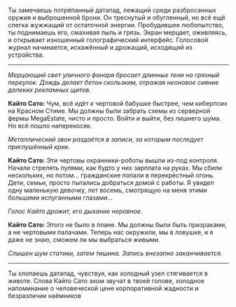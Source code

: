 Ты замечаешь потрёпанный датапад, лежащий среди разбросанных оружия и выброшенной брони. Он треснутый и обугленный, но всё ещё слегка жужжащий от остаточной энергии. Пробудившее любопытство, ты поднимаешь его, смахивая пыль и грязь. Экран мерцает, оживляясь, и открывает изношенный голографический интерфейс. Голосовой журнал начинается, искажённый и дрожащий, исходящий из устройства.

---

_Мерцающий свет уличного фонаря бросает длинные тени на грязный переулок. Дождь делает бетон скользким, отражая неоновое сияние далеких рекламных щитов._

**Кайто Сато:** Чум, всё идёт к чертовой бабушке быстрее, чем киберпсих на Красном Стиме. Мы должны были забрать схемы из серверной фермы MegaEstate, чисто и просто. Войти и выйти, без лишнего шума. Но всё пошло наперекосяк.

_Металлический звон раздаётся в записи, за которым последует приглушённый крик._

**Кайто Сато:** Эти чертовы охранники-роботы вышли из-под контроля. Начали стрелять пулями, как будто у них зарплата на руках. Мы сбили нескольких, но потом... гражданские попали в перекрёстный огонь. Дети, семьи, просто пытались добраться домой с работы. Я увидел одну маленькую девочку, лет восемь, смотрящую на меня этими большими испуганными глазами...

_Голос Кайто дрожит, его дыхание неровное._

**Кайто Сато:** Этого не было в плане. Мы должны были быть призраками, а не чертовыми палачами. Теперь нас окружили, мы в ловушке, и я даже не знаю, сможем ли мы выбраться живыми.

_Слышен шум статики, затем тишина. Запись внезапно заканчивается._

---

Ты хлопаешь датапад, чувствуя, как холодный узел стягивается в животе. Слова Кайто Сато эхом звучат в твоей голове, холодное напоминание о человеческой цене корпоративной жадности и безразличии наёмников
